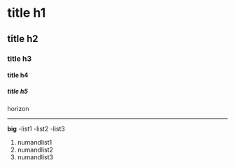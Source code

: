 # title h1
## title h2
### title h3
#### title h4
##### title h5

horizon

---

**big**
-list1
-list2
-list3

1. numandlist1
2. numandlist2
3. numandlist3